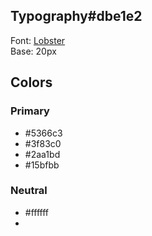 ## Typography#dbe1e2

Font: [Lobster](https://fonts.google.com/?query=lobster)  
Base: 20px

## Colors

### Primary

- #5366c3
- #3f83c0
- #2aa1bd
- #15bfbb

### Neutral

- #ffffff
- 
